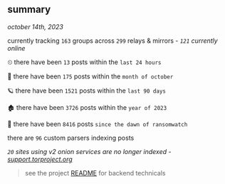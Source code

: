 
## summary
_october 14th, 2023_

currently tracking `163` groups across `299` relays & mirrors - _`121` currently online_

⏲ there have been `13` posts within the `last 24 hours`

🦈 there have been `175` posts within the `month of october`

🪐 there have been `1521` posts within the `last 90 days`

🏚 there have been `3726` posts within the `year of 2023`

🦕 there have been `8416` posts `since the dawn of ransomwatch`

there are `96` custom parsers indexing posts

_`20` sites using v2 onion services are no longer indexed - [support.torproject.org](https://support.torproject.org/onionservices/v2-deprecation/)_

> see the project [README](https://github.com/joshhighet/ransomwatch#ransomwatch--) for backend technicals
